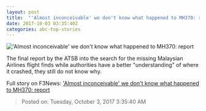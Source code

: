 ```yaml
---
layout: post
title:  "'Almost inconceivable' we don't know what happened to MH370: report"
date: 2017-10-03 03:35:40Z
categories: abc-top-stories
---
```


!['Almost inconceivable' we don't know what happened to MH370: report](http://www.abc.net.au/news/image/6289482-1x1-700x700.jpg)

The final report by the ATSB into the search for the missing Malaysian Airlines flight finds while authorities have a better "understanding" of where it crashed, they still do not know why.


Full story on F3News: ['Almost inconceivable' we don't know what happened to MH370: report](http://www.f3nws.com/n/kEntkD)

> Posted on: Tuesday, October 3, 2017 3:35:40 AM
